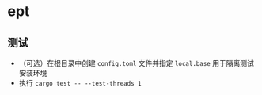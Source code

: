# ept
## 测试
* （可选）在根目录中创建 `config.toml` 文件并指定 `local.base` 用于隔离测试安装环境
* 执行 `cargo test -- --test-threads 1`